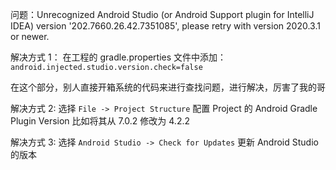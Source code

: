 问题：Unrecognized Android Studio (or Android Support plugin for IntelliJ IDEA) version '202.7660.26.42.7351085', please retry with version 2020.3.1 or newer.

解决方式 1：
 在工程的 gradle.properties 文件中添加：
 `android.injected.studio.version.check=false`



在这个部分，别人直接开箱系统的代码来进行查找问题，进行解决，厉害了我的哥

解决方式 2:
 选择 `File -> Project Structure` 配置 Project 的 Android Gradle Plugin Version
 比如将其从 7.0.2 修改为 4.2.2

解决方式 3:
 选择 `Android Studio -> Check for Updates` 更新 Android Studio 的版本